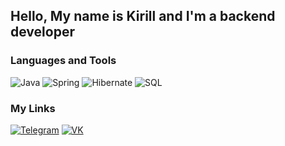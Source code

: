 ## Hello, My name is Kirill and I'm a backend developer
 
### Languages and Tools
 ![Java](https://img.shields.io/badge/-Java-151719??style=for-the-badge&logo=java&logoColor=ffffff)
 ![Spring](https://img.shields.io/badge/-Spring-151719??style=for-the-badge&logo=spring&logoColor=00a550)
 ![Hibernate](https://img.shields.io/badge/-Hibernate-151719??style=for-the-badge&logo=hibernate&logoColor=ffd700)
 ![SQL](https://img.shields.io/badge/-SQL-151719??style=for-the-badge&logo=postgresql&logoColor=0000ff)

### My Links
 [![Telegram](https://img.shields.io/badge/-Telegram-151719??style=for-the-badge&logo=telegram&logoColor=42aaff)](https://t.me/Kirillkus773)
 [![VK](https://img.shields.io/badge/-VK-151719??style=for-the-badge&logo=vk&logoColor=0000ff)](https://vk.com/killerufrost)
 
